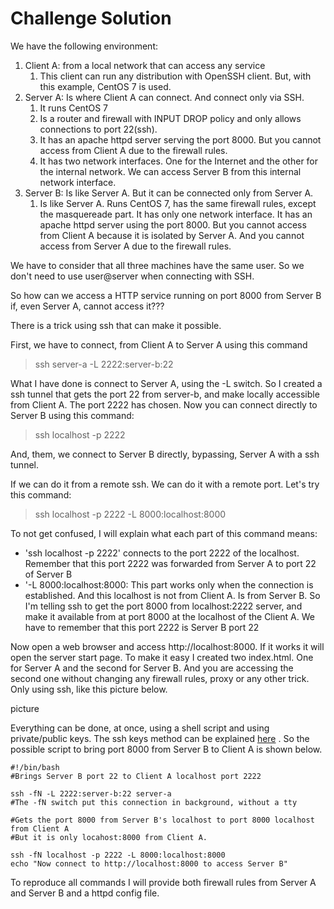 # Challenge Solution

We have the following environment:

 1. Client A: from a local network that can access any service
	 1.  This client can run any distribution with OpenSSH client. But, with this example, CentOS 7 is used.
 2. Server A: Is where Client A can connect. And connect only via SSH.
	 1. It runs CentOS 7
	 2. Is a router and firewall with INPUT DROP policy and only allows connections to port 22(ssh).
	 3. It has an apache httpd server serving the port 8000. But you cannot access from Client A due to the firewall rules.
	 4. It has two network interfaces. One for the Internet and the other for the internal network. We can access Server B from this internal network interface.
 3. Server B: Is like Server A. But it can be connected only from Server A.
	 1. Is like Server A. Runs CentOS 7, has the same firewall rules, except the masquereade part. It has only one network interface. It has an apache httpd server using the port 8000. But you cannot access from Client A because it is isolated by Server A. And you cannot access from Server A due to the firewall rules.

We have to consider that all three machines have the same user. So we don't need to use user@server when connecting with SSH.

So how can we access a HTTP service running on port 8000 from Server B if, even Server A, cannot access it???

There is a trick using ssh that can make it possible.

First, we have to connect, from Client A to Server A using this command

> ssh  server-a -L 2222:server-b:22

What I have done is connect to Server A, using the -L switch. So I created a ssh tunnel that gets the port 22 from server-b, and make locally accessible from Client A. The port 2222 has chosen. Now you can connect directly to Server B using this command:

> ssh localhost -p 2222

And, them, we connect to Server B directly, bypassing, Server A with a ssh tunnel.

If we can do it from a remote ssh. We can do it with a remote port. Let's try this command:

> ssh localhost -p 2222 -L 8000:localhost:8000

To not get confused, I will explain what each part of this command means:

 - 'ssh localhost -p 2222' connects to the port 2222 of the localhost. Remember that this port 2222 was forwarded from Server A to port 22 of Server B
 - '-L 8000:localhost:8000: This part works only when the connection is established. And this localhost is not from Client A. Is from Server B. So I'm telling ssh to get the port 8000 from localhost:2222 server, and make it available from at port 8000 at the localhost of the Client A. We have to remember that this port 2222 is Server B port 22

Now open a web browser and access http://localhost:8000. If it works it will open the server start page. To make it easy I created two index.html. One for Server A and the second for Server B. And you are accessing the second one without changing any firewall rules, proxy or any other trick. Only using ssh, like this picture below.

picture

Everything can be done, at once, using a shell script and using private/public keys. The ssh keys method can be explained [here](http://www.linuxproblem.org/art_9.html) . So the possible script to bring port 8000 from Server B to Client A is shown below.

    #!/bin/bash
    #Brings Server B port 22 to Client A localhost port 2222
    
    ssh -fN -L 2222:server-b:22 server-a
    #The -fN switch put this connection in background, without a tty
    
    #Gets the port 8000 from Server B's localhost to port 8000 localhost from Client A
    #But it is only locahost:8000 from Client A.
    
    ssh -fN localhost -p 2222 -L 8000:localhost:8000
    echo "Now connect to http://localhost:8000 to access Server B"

To reproduce all commands I will provide both firewall rules from Server A and Server B and a httpd config file.
